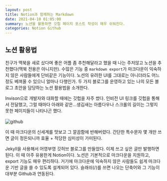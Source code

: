 ```yaml
---
layout: post
title: Notion과 함께하는 Markdown
date: 2021-04-10 01:05:00
summary: 노션을 활용하면 깃헙 페이지 포스트 작성이 매우 쉬워진다.
categories: Notion Github
---
```


## 노션 활용법

친구가 맥북을 새로 샀다며 좋은 어플 좀 추천해달라고 했을 때 나는 주저않고 노션을 추천했다(맥북 전용은 아니지만). 수많은 기능 중 `markdown export`가 마크다운이 익숙하지 않은 사람들에게 단비같은 기능이다. 노션의 유려한 UI를 그대로는 아니더라도 어느 정도 베껴올 수 있으니 얼마나 다행인가. 두 가지 블로그를 운영하고 있는 나의 모든 블로그 초안을 담당하는 노션 활용법을 소개한다.

Invison으로 개발자와 대화할 때에는 깃헙을 자주 썼다. 인비전 UI 링크를 깃헙을 통해서 전달했고, 그럴 때마다 아래와 같은...생김새는 아름다우나 스크롤의 길이는 그렇지 못한 페이지들이 나타나곤 했다.
<br><br>
![github](https://user-images.githubusercontent.com/67814111/114805815-9dc27700-9dde-11eb-8139-18511ba769c0.png)

이 때 마크다운의 신세계를 맛보고 그 깔끔함에 반해버렸다. 간단한 특수문자 몇 개만 쓰면 글이 정돈되니까 효율 + 적당한 심미성이 가미된다.

Jekyll을 사용해서 어영부영 깃허브 블로그를 만들었다. 이제 쓰고 싶은 글만 발행하면 된다. 이 때 아주 유용한게 Notion이다. 노션은 기본적으로 마크다운을 지원하고, export 기능도 매우 편리하다. 거기에 마크다운에 익숙하지 않은 사람들도 쉽게 마크다운 기반 글을 쓸 수 있도록 설계되어 있다. 슬래쉬(/)를 쓰면 나오는 단축어와 그 기능이 대부분 Github과 연동된다.

